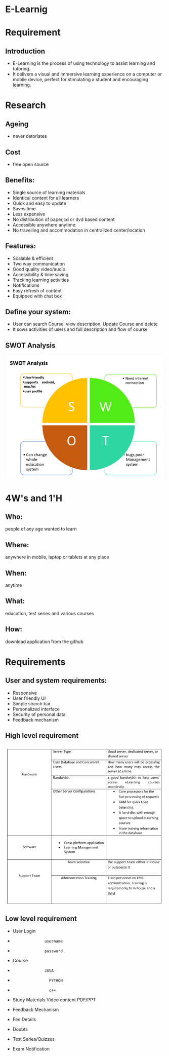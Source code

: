 
# E-Learnig
# Requirement
## Introduction
* E-Learning is the process of using technology to assist learning and tutoring.
* It delivers a visual and immersive learning experience on a computer or mobile device, perfect for stimulating a student and encouraging learning.
# Research
## Ageing
* never detoriates
## Cost
* free open source 
## Benefits:
* Single source of learning materials
* Identical content for all learners
* Quick and easy to update 
* Saves time
* Less expensive
* No distribution of paper,cd or dvd based content
* Accessible anywhere anytime.
* No travelling and accommodation in centralized center/location

## Features:
* Scalable & efficient
* Two way communication
* Good quality video/audio
* Accessibility & time saving 
* Tracking learning activities
* Notifications
* Easy refresh of content
* Equipped with chat box

## Define your system:
* User can search Course, view description, Update Course and delete 
* It sows activities of users and full description and flow of course

## SWOT Analysis

![SWOT-Analysis](https://github.com/Akanksha69/E-Learnig/blob/429322a1b8e99b9bfd9ee25676f690ae88364f6e/Requirements/SWOT.png)


 

# 4W's and 1'H

## Who: 
people of any age wanted to learn

## Where: 
anywhere in mobile, laptop or tablets at any place

## When: 
anytime

## What: 
education, test series and various courses

## How: 
download application from the github

# Requirements

## User and system requirements:
* Responsive
* User friendly UI
* Simple search bar
* Personalized interface
* Security of personal data
* Feedback mechanism

## High level requirement

![High Level Requirement](https://github.com/Akanksha69/E-Learnig/blob/a746efe545eb77282df1ac0c6d24ecc3253070c3/Requirements/High%20Level%20Requirement.png)


## Low level requirement

*	User Login 			
*					username
*					password

*	Course			
*					JAVA
*				      PYTHON
*				      c++

*	Study Materials 		Video content
				        PDF/PPT

*	Feedback Mechanism
*	Fee Details
*	Doubts
*	Test Series/Quizzes
*	Exam Notification
